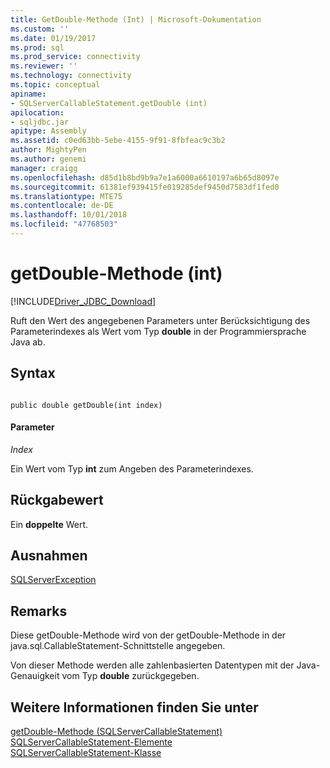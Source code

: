 ```yaml
---
title: GetDouble-Methode (Int) | Microsoft-Dokumentation
ms.custom: ''
ms.date: 01/19/2017
ms.prod: sql
ms.prod_service: connectivity
ms.reviewer: ''
ms.technology: connectivity
ms.topic: conceptual
apiname:
- SQLServerCallableStatement.getDouble (int)
apilocation:
- sqljdbc.jar
apitype: Assembly
ms.assetid: c0ed63bb-5ebe-4155-9f91-8fbfeac9c3b2
author: MightyPen
ms.author: genemi
manager: craigg
ms.openlocfilehash: d85d1b8bd9b9a7e1a6000a6610197a6b65d8097e
ms.sourcegitcommit: 61381ef939415fe019285def9450d7583df1fed0
ms.translationtype: MTE75
ms.contentlocale: de-DE
ms.lasthandoff: 10/01/2018
ms.locfileid: "47768503"
---
```

# <a name="getdouble-method-int"></a>getDouble-Methode (int)
[!INCLUDE[Driver_JDBC_Download](../../../includes/driver_jdbc_download.md)]

  Ruft den Wert des angegebenen Parameters unter Berücksichtigung des Parameterindexes als Wert vom Typ **double** in der Programmiersprache Java ab.  
  
## <a name="syntax"></a>Syntax  
  
```  
  
public double getDouble(int index)  
```  
  
#### <a name="parameters"></a>Parameter  
 *Index*  
  
 Ein Wert vom Typ **int** zum Angeben des Parameterindexes.  
  
## <a name="return-value"></a>Rückgabewert  
 Ein **doppelte** Wert.  
  
## <a name="exceptions"></a>Ausnahmen  
 [SQLServerException](../../../connect/jdbc/reference/sqlserverexception-class.md)  
  
## <a name="remarks"></a>Remarks  
 Diese getDouble-Methode wird von der getDouble-Methode in der java.sql.CallableStatement-Schnittstelle angegeben.  
  
 Von dieser Methode werden alle zahlenbasierten Datentypen mit der Java-Genauigkeit vom Typ **double** zurückgegeben.  
  
## <a name="see-also"></a>Weitere Informationen finden Sie unter  
 [getDouble-Methode &#40;SQLServerCallableStatement&#41;](../../../connect/jdbc/reference/getdouble-method-sqlservercallablestatement.md)   
 [SQLServerCallableStatement-Elemente](../../../connect/jdbc/reference/sqlservercallablestatement-members.md)   
 [SQLServerCallableStatement-Klasse](../../../connect/jdbc/reference/sqlservercallablestatement-class.md)  
  
  
